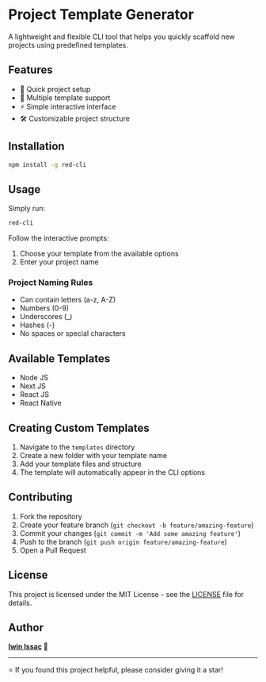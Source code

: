 # Project Template Generator

A lightweight and flexible CLI tool that helps you quickly scaffold new projects using predefined templates.

## Features

- 🚀 Quick project setup
- 📁 Multiple template support
- ⚡️ Simple interactive interface
- 🛠 Customizable project structure

## Installation

```bash
npm install -g red-cli
```

## Usage

Simply run:

```bash
red-cli
```

Follow the interactive prompts:

1. Choose your template from the available options
2. Enter your project name

### Project Naming Rules

- Can contain letters (a-z, A-Z)
- Numbers (0-9)
- Underscores (_)
- Hashes (-)
- No spaces or special characters

## Available Templates

* Node JS
* Next JS
* React JS
* React Native

## Creating Custom Templates

1. Navigate to the `templates` directory
2. Create a new folder with your template name
3. Add your template files and structure
4. The template will automatically appear in the CLI options

## Contributing

1. Fork the repository
2. Create your feature branch (`git checkout -b feature/amazing-feature`)
3. Commit your changes (`git commit -m 'Add some amazing feature'`)
4. Push to the branch (`git push origin feature/amazing-feature`)
5. Open a Pull Request

## License

This project is licensed under the MIT License - see the [LICENSE](LICENSE) file for details.

## Author

**[Iwin Issac](https://linkedin.com/in/iwin-t) 👑**

---

⭐️ If you found this project helpful, please consider giving it a star!
